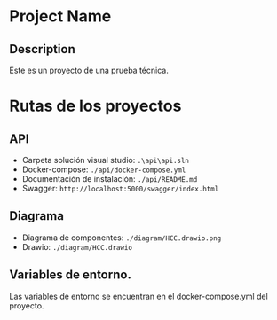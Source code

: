 # Project Name

## Description

Este es un proyecto de una prueba técnica.

# Rutas de los proyectos
## API
* Carpeta solución visual studio: `.\api\api.sln`
* Docker-compose: `./api/docker-compose.yml`
* Documentación de instalación: `./api/README.md`
* Swagger: `http://localhost:5000/swagger/index.html`

## Diagrama
* Diagrama de componentes: `./diagram/HCC.drawio.png`
* Drawio: `./diagram/HCC.drawio`

## Variables de entorno.
Las variables de entorno se encuentran en el docker-compose.yml del proyecto.
